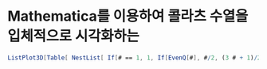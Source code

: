 
# Mathematica를 이용하여 콜라츠 수열을 입체적으로 시각화하는 
```Mathematica
ListPlot3D[Table[ NestList[ If[# == 1, 1, If[EvenQ[#], #/2, (3 # + 1)/2]] &, i, 100], {i, 200}], Mesh -> All, DataRange -> All, PlotRange -> All]
```
